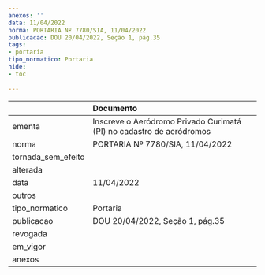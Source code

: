 ```yaml
---
anexos: ''
data: 11/04/2022
norma: PORTARIA Nº 7780/SIA, 11/04/2022
publicacao: DOU 20/04/2022, Seção 1, pág.35
tags:
- portaria
tipo_normatico: Portaria
hide: 
- toc 
 
---
```


|                    | Documento                                                            |
|:-------------------|:---------------------------------------------------------------------|
| ementa             | Inscreve o Aeródromo Privado Curimatá (PI) no cadastro de aeródromos |
| norma              | PORTARIA Nº 7780/SIA, 11/04/2022                                     |
| tornada_sem_efeito |                                                                      |
| alterada           |                                                                      |
| data               | 11/04/2022                                                           |
| outros             |                                                                      |
| tipo_normatico     | Portaria                                                             |
| publicacao         | DOU 20/04/2022, Seção 1, pág.35                                      |
| revogada           |                                                                      |
| em_vigor           |                                                                      |
| anexos             |                                                                      |
